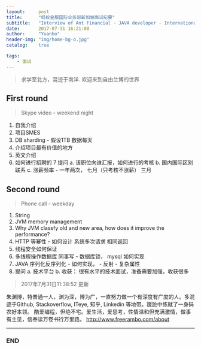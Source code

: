 ```yaml
---
layout:     post
title:      "蚂蚁金服国际业务部新加坡面试纪要"
subtitle:   "Interview of Ant Financial - JAVA developer - International department - SG "
date:       2017-07-31 16:21:00
author:     "Yuanbo"
header-img: "img/home-bg-o.jpg"
catalog:    true

tags:
    - 面试
---
```


> 求学至北方，混迹于南洋. 欢迎来到自由兰博的世界

## First round

>Skype video - weekend night

1. 自我介绍
2. 项目SMES
3. DB sharding - 假设1TB 数据每天 
4. 介绍项目最有价值的地方
5. 英文介绍
6. 如何进行招聘的
7 提问 
    a. 该职位向谁汇报，如何进行的考核
    b. 国内国际区别联系
    c. 涨薪频率 - 一年两次， 七月（只考核不涨薪） 三月


## Second round

>Phone call - weekday

1. String 
2. JVM memory management
3. Why JVM classfy old and new area, how does it improve the performance? 
4. HTTP 等幂性 - 如何设计 系统多次请求 相同返回
5. 线程安全如何保证
6. 多线程操作数据库 同事写 - 数据库锁， mysql 如何实现
7. JAVA 序列化反序列化 - 如何实现， - 反射 - 复杂属性
8. 提问 
    a. 技术平台
    b. 
收获： 很有水平的技术面试，准备需要加强，收获很多

> 2017年7月31日11:38:52 更新

朱渊博，特普通一人，渊为深，博为广，一直努力做一个有深度有广度的人。多混迹于Github, Stackoverflow, ITeye, 知乎, Linkedin 等地带。蹉跎中练就了一身码农好本领。 酷爱编程，但绝不宅。爱生活，爱思考，性情温和但充满激情，做事有主见，信奉读万卷书行万里路。
<http://www.freerambo.com/about>

---

### END

